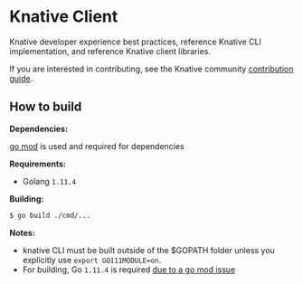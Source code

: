 # Knative Client

Knative developer experience best practices, reference Knative CLI
implementation, and reference Knative client libraries.

If you are interested in contributing, see the Knative community [contribution
guide](https://github.com/knative/docs/blob/master/community/CONTRIBUTING.md).


## How to build

**Dependencies:**

[go mod](https://github.com/golang/go/wiki/Modules#quick-start) is used and required for dependencies

**Requirements:**

  - Golang `1.11.4`

**Building:**

```sh
$ go build ./cmd/...
```

**Notes:**

- knative CLI must be built outside of the $GOPATH folder unless you explicitly use `export GO111MODULE=on`.
- For building, Go `1.11.4` is required [due to a go mod issue](https://github.com/golang/go/issues/27925)

